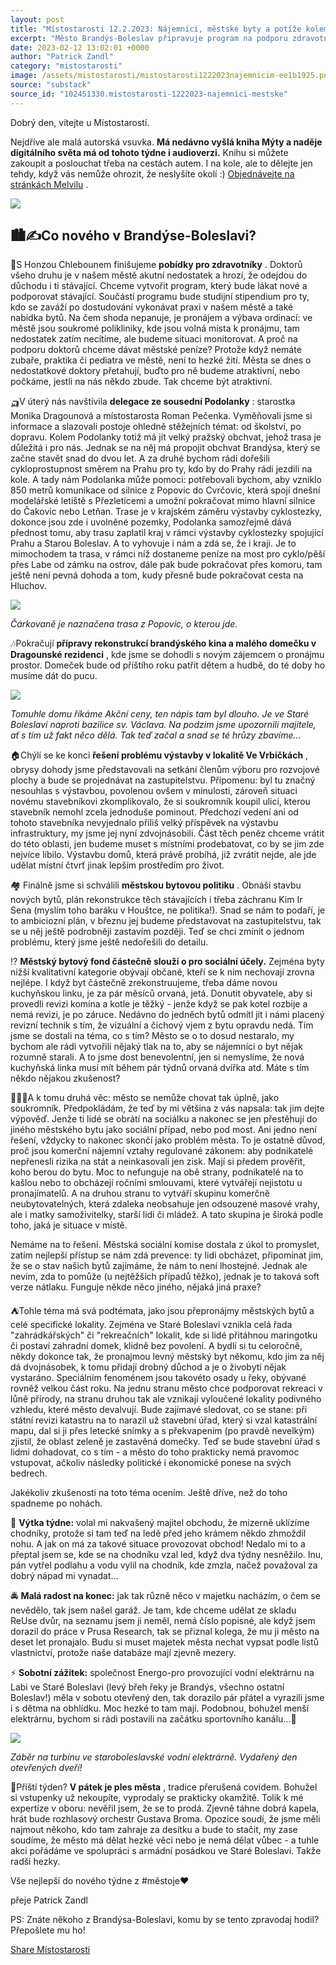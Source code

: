 ```yaml
---
layout: post
title: "Místostarosti 12.2.2023: Nájemníci, městské byty a potíže kolem toho... "
excerpt: "Město Brandýs-Boleslav připravuje program na podporu zdravotníků, včetně stipendií a nabídky bytů, aby přilákalo nové lékaře a udrželo stávající. Jedná se s Podolankou o propojení cyklostezek a obchvatu, které by zlepšily dopravní spojení s Prahou. Rekonstrukce brandýského kina a hudebního domečku v Dragounské rezidenci pokračuje, stejně jako řešení sporné výstavby v lokalitě Ve Vrbičkách. Schválená bytová politika zahrnuje stavbu nových bytů, rekonstrukce stávajících a záchranu problematických budov."
date: 2023-02-12 13:02:01 +0000
author: "Patrick Zandl"
category: "mistostarosti"
image: /assets/mistostarosti/mistostarosti1222023najemnicim-ee1b1925.png
source: "substack"
source_id: "102451330.mistostarosti-1222023-najemnici-mestske"
---
```


Dobrý den, vítejte u Místostarostí.

Nejdříve ale malá autorská vsuvka. **Má nedávno vyšlá kniha Mýty a naděje digitálního světa má od tohoto týdne i audioverzi.** Knihu si můžete zakoupit a poslouchat třeba na cestách autem. I na kole, ale to dělejte jen tehdy, když vás nemůže ohrozit, že neslyšíte okolí :) [Objednávejte na stránkách Melvilu](https://www.melvil.cz/kniha-myty-a-nadeje-digitalniho-sveta/) .

![](/assets/mistostarosti/mistostarosti1222023najemnicim-ee1b1925.png)

## 🏙️✍️Co nového v Brandýse-Boleslavi?

🏥S Honzou Chlebounem finišujeme **pobídky pro zdravotníky** . Doktorů všeho druhu je v našem městě akutní nedostatek a hrozí, že odejdou do důchodu i ti stávající. Chceme vytvořit program, který bude lákat nové a podporovat stávající. Součástí programu bude studijní stipendium pro ty, kdo se zaváží po dostudování vykonávat praxi v našem městě a také nabídka bytů. Na čem shoda nepanuje, je pronájem a výbava ordinací: ve městě jsou soukromé polikliniky, kde jsou volná místa k pronájmu, tam nedostatek zatím necítíme, ale budeme situaci monitorovat. A proč na podporu doktorů chceme dávat městské peníze? Protože když nemáte zubaře, praktika či pediatra ve městě, není to hezké žití. Města se dnes o nedostatkové doktory přetahují, buďto pro ně budeme atraktivní, nebo počkáme, jestli na nás někdo zbude. Tak chceme být atraktivní.

🛺V úterý nás navštívila **delegace ze sousední Podolanky** : starostka Monika Dragounová a místostarosta Roman Pečenka. Vyměňovali jsme si informace a slazovali postoje ohledně stěžejních témat: od školství, po dopravu. Kolem Podolanky totiž má jít velký pražský obchvat, jehož trasa je důležitá i pro nás. Jednak se na něj má propojit obchvat Brandýsa, který se začne stavět snad do dvou let. A za druhé bychom rádi dořešili cykloprostupnost směrem na Prahu pro ty, kdo by do Prahy rádi jezdili na kole. A tady nám Podolanka může pomoci: potřebovali bychom, aby vzniklo 850 metrů komunikace od silnice z Popovic do Cvrčovic, která spojí dnešní modelářské letiště s Přezleticemi a umožní pokračovat mimo hlavní silnice do Čakovic nebo Letňan. Trase je v krajském záměru výstavby cyklostezky, dokonce jsou zde i uvolněné pozemky, Podolanka samozřejmě dává přednost tomu, aby trasu zaplatil kraj v rámci výstavby cyklostezky spojující Prahu a Starou Boleslav. A to vyhovuje i nám a zdá se, že i kraji. Je to mimochodem ta trasa, v rámci níž dostaneme peníze na most pro cyklo/pěší přes Labe od zámku na ostrov, dále pak bude pokračovat přes komoru, tam ještě není pevná dohoda a tom, kudy přesně bude pokračovat cesta na Hluchov.

![](/assets/mistostarosti/mistostarosti1222023najemnicim-bf1471e9.png)

*Čárkovaně je naznačena trasa z Popovic, o kterou jde.*

🎶Pokračují **přípravy rekonstrukcí brandýského kina a malého domečku v Dragounské rezidenci** , kde jsme se dohodli s novým zájemcem o pronájmu prostor. Domeček bude od příštího roku patřit dětem a hudbě, do té doby ho musíme dát do pucu.

![](/assets/mistostarosti/mistostarosti1222023najemnicim-ed60fba4.jpeg)

*Tomuhle domu říkáme Akční ceny, ten nápis tam byl dlouho. Je ve Staré Boleslavi naproti bazilice sv. Václava. Na podzim jsme upozornili majitele, ať s tím už fakt něco dělá. Tak teď začal a snad se té hrůzy zbavíme…*

🏠Chýlí se ke konci **řešení problému výstavby v lokalitě Ve Vrbičkách** , obrysy dohody jsme představovali na setkání členům výboru pro rozvojové plochy a bude se projednávat na zastupitelstvu. Připomenu: byl tu značný nesouhlas s výstavbou, povolenou ovšem v minulosti, zároveň situaci novému stavebníkovi zkomplikovalo, že si soukromník koupil ulici, kterou stavebník nemohl zcela jednoduše pominout. Předchozí vedení ani od tohoto stavebníka nevyjednalo příliš velký příspěvek na výstavbu infrastruktury, my jsme jej nyní zdvojnásobili. Část těch peněz chceme vrátit do této oblasti, jen budeme muset s místními prodebatovat, co by se jim zde nejvíce líbilo. Výstavbu domů, která právě probíhá, již zvrátit nejde, ale jde udělat místní čtvrť jinak lepším prostředím pro život.

🏘️ Finálně jsme si schválili **městskou bytovou politiku** . Obnáší stavbu nových bytů, plán rekonstrukce těch stávajících i třeba záchranu Kim Ir Sena (myslím toho baráku v Houštce, ne politika!). Snad se nám to podaří, je to ambiciozní plán, v březnu jej budeme představovat na zastupitelstvu, tak se u něj ještě podrobněji zastavím později. Teď se chci zmínit o jednom problému, který jsme ještě nedořešili do detailu.

⁉️ **Městský bytový fond částečně slouží o pro sociální účely.** Zejména byty nižší kvalitativní kategorie obývají občané, kteří se k nim nechovají zrovna nejlépe. I když byt částečně zrekonstruujeme, třeba dáme novou kuchyňskou linku, je za pár měsíců orvaná, jetá. Donutit obyvatele, aby si provedli revizi komína a kotle je těžký - jenže když se pak kotel rozbije a nemá revizi, je po záruce. Nedávno do jedněch bytů odmítl jít i námi placený revizní technik s tím, že vizuální a čichový vjem z bytu opravdu nedá. Tím jsme se dostali na téma, co s tím? Město se o to dosud nestaralo, my bychom ale rádi vytvořili nějaký tlak na to, aby se nájemníci o byt nějak rozumně starali. A to jsme dost benevolentní, jen si nemyslíme, že nová kuchyňská linka musí mít během pár týdnů orvaná dvířka atd. Máte s tím někdo nějakou zkušenost?

🚶🏻‍♂️A k tomu druhá věc: město se nemůže chovat tak úplně, jako soukromník. Předpokládám, že teď by mi většina z vás napsala: tak jim dejte výpověď. Jenže ti lidé se obrátí na sociálku a nakonec se jen přestěhují do jiného městského bytu jako sociální případ, nebo pod most. Ani jedno není řešení, vždycky to nakonec skončí jako problém města. To je ostatně důvod, proč jsou komerční nájemní vztahy regulované zákonem: aby podnikatelé nepřenesli rizika na stát a neinkasovali jen zisk. Mají si předem prověřit, koho berou do bytu. Moc to nefunguje na obě strany, podnikatelé na to kašlou nebo to obcházejí ročními smlouvami, které vytvářejí nejistotu u pronajímatelů. A na druhou stranu to vytváří skupinu komerčně neubytovatelných, která zdaleka neobsahuje jen odsouzené masové vrahy, ale i matky samoživitelky, starší lidi či mládež. A tato skupina je široká podle toho, jaká je situace v místě.

Nemáme na to řešení. Městská sociální komise dostala z úkol to promyslet, zatím nejlepší přístup se nám zdá prevence: ty lidi obcházet, připomínat jim, že se o stav našich bytů zajímáme, že nám to není lhostejné. Jednak ale nevím, zda to pomůže (u nejtěžších případů těžko), jednak je to taková soft verze nátlaku. Funguje někde něco jiného, nějaká jiná praxe?

⛺️Tohle téma má svá podtémata, jako jsou přepronájmy městských bytů a celé specifické lokality. Zejména ve Staré Boleslavi vznikla celá řada "zahrádkářských" či "rekreačních" lokalit, kde si lidé přitáhnou maringotku či postaví zahradní domek, klidně bez povolení. A bydlí si tu celoročně, někdy dokonce tak, že pronajmou levný městský byt někomu, kdo jim za něj dá dvojnásobek, k tomu přidají drobný důchod a je o živobytí nějak vystaráno. Speciálním fenoménem jsou takovéto osady u řeky, obývané rovněž velkou část roku. Na jednu stranu město chce podporovat rekreaci v lůně přírody, na stranu druhou tak ale vznikají vyloučené lokality podivného vzhledu, které město devalvují. Bude zajímavé sledovat, co se stane: při státní revizi katastru na to narazil už stavební úřad, který si vzal katastrální mapu, dal si ji přes letecké snímky a s překvapením (po pravdě nevelkým) zjistil, že oblast zeleně je zastavěná domečky. Teď se bude stavební úřad s lidmi dohadovat, co s tím - a město do toho prakticky nemá pravomoc vstupovat, ačkoliv následky politické i ekonomické ponese na svých bedrech.

Jakékoliv zkušenosti na toto téma ocením. Ještě dříve, než do toho spadneme po nohách.

🥶 **Výtka týdne:** volal mi nakvašený majitel obchodu, že mizerně uklízíme chodníky, protože si tam teď na ledě před jeho krámem někdo zhmoždil nohu. A jak on má za takové situace provozovat obchod! Nedalo mi to a přeptal jsem se, kde se na chodníku vzal led, když dva týdny nesněžilo. Inu, pán vytřel podlahu a vodu vylil na chodník, kde zmzla, načež považoval za dobrý nápad mi vynadat...

🚔 **Malá radost na konec:** jak tak různě něco v majetku nacházím, o čem se nevědělo, tak jsem našel garáž. Je tam, kde chceme udělat ze skladu ReUse dvůr, na seznamu jsem ji neměl, nemá číslo popisné, ale když jsem dorazil do práce v Prusa Research, tak se přiznal kolega, že mu ji město na deset let pronajalo. Budu si muset majetek města nechat vypsat podle listů vlastnictví, protože naše databáze mají zjevně mezery.

⚡️ **Sobotní zážitek:** společnost Energo-pro provozující vodní elektrárnu na Labi ve Staré Boleslavi (levý břeh řeky je Brandýs, všechno ostatní Boleslav!) měla v sobotu otevřený den, tak dorazilo pár přátel a vyrazili jsme i s dětma na obhlídku. Moc hezké to tam mají. Podobnou, bohužel menší elektrárnu, bychom si rádi postavili na začátku sportovního kanálu...🙂

![](/assets/mistostarosti/mistostarosti1222023najemnicim-80b111dd.jpeg)

*Záběr na turbínu ve staroboleslavské vodní elektrárně. Vydařený den otevřených dveří!*

💃Příští týden? **V pátek je ples města** , tradice přerušená covidem. Bohužel si vstupenky už nekoupíte, vyprodaly se prakticky okamžitě. Tolik k mé expertíze v oboru: nevěřil jsem, že se to prodá. Zjevně táhne dobrá kapela, hrát bude rozhlasový orchestr Gustava Broma. Opozice soudí, že jsme měli najmout někoho, kdo tam zahraje za desítku a bude to stačit, my zase soudíme, že město má dělat hezké věci nebo je nemá dělat vůbec - a tuhle akci pořádáme ve spolupráci s armádní posádkou ve Staré Boleslavi. Takže radši hezky.

Vše nejlepší do nového týdne z #městoje♥️

přeje Patrick Zandl

PS: Znáte někoho z Brandýsa-Boleslavi, komu by se tento zpravodaj hodil? Přepošlete mu ho!

[Share Místostarosti](https://mistostarosti.substack.com/?utm_source=substack&utm_medium=email&utm_content=share&action=share)